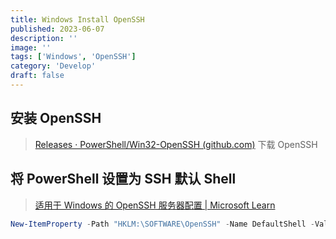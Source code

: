 ```yaml
---
title: Windows Install OpenSSH
published: 2023-06-07
description: ''
image: ''
tags: ['Windows', 'OpenSSH']
category: 'Develop'
draft: false
---
```


## 安装 OpenSSH

> [Releases · PowerShell/Win32-OpenSSH (github.com)](https://github.com/PowerShell/Win32-OpenSSH/releases)  下载 OpenSSH


## 将 PowerShell 设置为 SSH 默认 Shell

> [适用于 Windows 的 OpenSSH 服务器配置 | Microsoft Learn](https://learn.microsoft.com/zh-cn/windows-server/administration/openssh/openssh_server_configuration#configuring-the-default-shell-for-openssh-in-windows)

```powershell
New-ItemProperty -Path "HKLM:\SOFTWARE\OpenSSH" -Name DefaultShell -Value "C:\Windows\System32\WindowsPowerShell\v1.0\powershell.exe" -PropertyType String -Force
```
